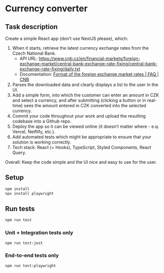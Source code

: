 # Currency converter

## Task description

Create a simple React app (don’t use NextJS please), which:

1. When it starts, retrieve the latest currency exchange rates from the Czech National Bank.
    * API URL: <https://www.cnb.cz/en/financial-markets/foreign-exchange-market/central-bank-exchange-rate-fixing/central-bank-exchange-rate-fixing/daily.txt>
    * Documentation: [Format of the foreign exchange market rates | FAQ | CNB](https://www.cnb.cz/en/faq/Format-of-the-foreign-exchange-market-rates/)
2. Parses the downloaded data and clearly displays a list to the user in the UI.
3. Add a simple form, into which the customer can enter an amount in CZK and select a currency, and after submitting (clicking a button or in real-time) sees the amount entered in CZK converted into the selected currency.
4. Commit your code throughout your work and upload the resulting codebase into a Github repo.
5. Deploy the app so it can be viewed online (it doesn’t matter where - e.q. Vercel, Netflify, etc.).
6. Add automated tests which might be appropriate to ensure that your solution is working correctly.
7. Tech stack: React (+ Hooks), TypeScript, Styled Components, React Query.

Overall: Keep the code simple and the UI nice and easy to use for the user.

## Setup

```bash
npm install
npx install playwright
```

## Run tests

```bash
npm run test
```

### Unit + Integration tests only

```bash
npm run test:jest
```

### End-to-end tests only

```bash
npm run test:playwright
```

